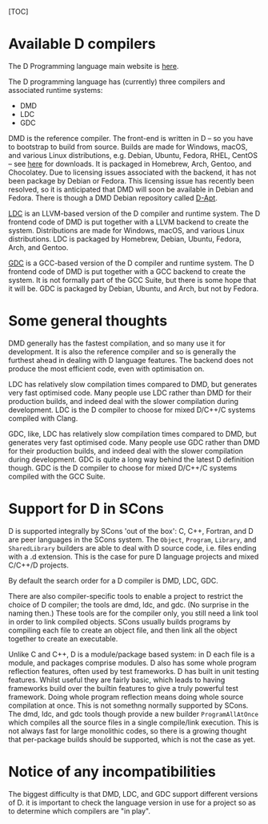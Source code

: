[TOC]


# Available D compilers

The D Programming language main website is [here](https://dlang.org/).

The D programming language has (currently) three compilers and associated runtime systems:

- DMD 
- LDC
- GDC

DMD is the reference compiler. The front-end is written in D – so you have to bootstrap to build from source. Builds are made for Windows, macOS, and various Linux distributions, e.g. Debian, Ubuntu, Fedora, RHEL, CentOS – see [here](https://dlang.org/download.html) for downloads. It is packaged in Homebrew, Arch, Gentoo, and Chocolatey. Due to licensing issues associated with the backend, it has not been package by Debian or Fedora. This licensing issue has recently been resolved, so it is anticipated that DMD will soon be available in Debian and Fedora. There is though a DMD Debian repository called [D-Apt](http://d-apt.sourceforge.net/).

[LDC](https://wiki.dlang.org/LDC) is an LLVM-based version of the D compiler and runtime system. The D frontend code of DMD is put together with a LLVM backend to create the system. Distributions are made for Windows, macOS, and various Linux distributions. LDC is packaged by Homebrew, Debian, Ubuntu, Fedora, Arch, and Gentoo.

[GDC](https://gdcproject.org/) is a GCC-based version of the D compiler and runtime system. The D frontend code of DMD is put together with a GCC backend to create the system. It is not formally part of the GCC Suite, but there is some hope that it will be. GDC is packaged by Debian, Ubuntu, and Arch, but not by Fedora.

# Some general thoughts

DMD generally has the fastest compilation, and so many use it for development. It is also the reference compiler and so is generally the furthest ahead in dealing with D language features. The backend does not produce the most efficient code, even with optimisation on.

LDC has relatively slow compilation times compared to DMD, but generates very fast optimised code. Many people use LDC rather than DMD for their production builds, and indeed deal with the slower compilation during development. LDC is the D compiler to choose for mixed D/C++/C systems compiled with Clang.

GDC, like, LDC has relatively slow compilation times compared to DMD, but generates very fast optimised code. Many people use GDC rather than DMD for their production builds, and indeed deal with the slower compilation during development. GDC is quite a long way behind the latest D definition though. GDC is the D compiler to choose for mixed D/C++/C systems compiled with the GCC Suite.

# Support for D in SCons

D is supported integrally by SCons 'out of the box': C, C++, Fortran, and D are peer languages in the SCons system. The `Object`, `Program`, `Library`, and `SharedLibrary` builders are able to deal with D source code, i.e. files ending with a .d extension. This is the case for pure D language projects and mixed C/C++/D projects.

By default the search order for a D compiler is DMD, LDC, GDC.

There are also compiler-specific tools to enable a project to restrict the choice of D compiler; the tools are dmd, ldc, and gdc. (No surprise in the naming then.) These tools are for the compiler only, you still need a link tool in order to link compiled objects. SCons usually builds programs by compiling each file to create an object file, and then link all the object together to create an executable.

Unlike C and C++, D is a module/package based system: in D each file is a module, and packages comprise modules. D also has some whole program reflection features, often used by test frameworks. D has built in unit testing features. Whilst useful they are fairly basic, which leads to having frameworks build over the builtin features to give a truly powerful test framework. Doing whole program reflection means doing whole source compilation at once. This is not somethng normally supported by SCons. The dmd, ldc, and gdc tools though provide a new builder `ProgramAllAtOnce` which compiles all the source files in a single compile/link execution. This is not always fast for large monolithic codes, so there is a growing thought that per-package builds should be supported, which is not the case as yet.

# Notice of any incompatibilities

The biggest difficulty is that DMD, LDC, and GDC support different versions of D. it is important to check the language version in use for a project so as to determine which compilers are "in play".